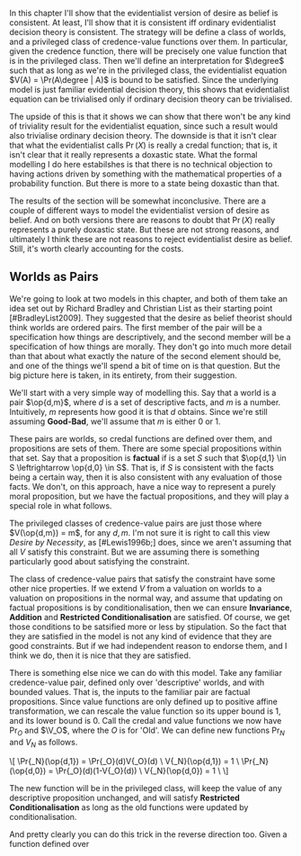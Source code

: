 In this chapter I'll show that the evidentialist version of desire as belief is consistent. At least, I'll show that it is consistent iff ordinary evidentialist decision theory is consistent. The strategy will be define a class of worlds, and a privileged class of credence-value functions over them. In particular, given the credence function, there will be precisely one value function that is in the privileged class. Then we'll define an interpretation for $\degree$ such that as long as we're in the privileged class, the evidentialist equation $V(A) = \Pr(A\degree | A)$ is bound to be satisfied. Since the underlying model is just familiar evidential decision theory, this shows that evidentialist equation can be trivialised only if ordinary decision theory can be trivialised.

The upside of this is that it shows we can show that there won't be any kind of triviality result for the evidentialist equation, since such a result would also trivialise ordinary decision theory. The downside is that it isn't clear that what the evidentialist calls $\Pr(X)$ is really a credal function; that is, it isn't clear that it really represents a doxastic state. What the formal modelling I do here estabilshes is that there is no technical objection to having actions driven by something with the mathematical properties of a probability function. But there is more to a state being doxastic than that.

The results of the section will be somewhat inconclusive. There are a couple of different ways to model the evidentialist version of desire as belief. And on both versions there are reasons to doubt that $\Pr(X)$ really represents a purely doxastic state. But these are not strong reasons, and ultimately I think these are not reasons to reject evidentialist desire as belief. Still, it's worth clearly accounting for the costs.

## Worlds as Pairs

We're going to look at two models in this chapter, and both of them take an idea set out by Richard Bradley and Christian List as their starting point [#BradleyList2009]. They suggested that the desire as belief theorist should think worlds are ordered pairs. The first member of the pair will be a specification how things are descriptively, and the second member will be a specification of how things are morally. They don't go into much more detail than that about what exactly the nature of the second element should be, and one of the things we'll spend a bit of time on is that question. But the big picture here is taken, in its entirety, from their suggestion.

We'll start with a very simple way of modelling this. Say that a world is a pair $\op{d,m}$, where $d$ is a set of descriptive facts, and $m$ is a number. Intuitively, $m$ represents how good it is that $d$ obtains. Since we're still assuming **Good-Bad**, we'll assume that $m$ is either 0 or 1. 

These pairs are worlds, so credal functions are defined over them, and propositions are sets of them. There are some special propositions within that set. Say that a proposition is **factual** if is a set $S$ such that $\op{d,1} \in S \leftrightarrow \op{d,0} \in S$. That is, if $S$ is consistent with the facts being a certain way, then it is also consistent with any evaluation of those facts. We don't, on this approach, have a nice way to represent a purely moral proposition, but we have the factual propositions, and they will play a special role in what follows.

The privileged classes of credence-value pairs are just those where $V(\op{d,m}) = m$, for any $d, m$. I'm not sure it is right to call this view _Desire by Necessity_, as [#Lewis1996b;] does, since we aren't assuming that all $V$ satisfy this constraint. But we are assuming there is something particularly good about satisfying the constraint. 

The class of credence-value pairs that satisfy the constraint have some other nice properties. If we extend $V$ from a valuation on worlds to a valuation on propositions in the normal way, and assume that updating on factual propositions is by conditionalisation, then we can ensure **Invariance**, **Addition** and **Restricted Conditionalisation** are satisfied. Of course, we get those conditions to be satsified more or less by stipulation. So the fact that they are satisfied in the model is not any kind of evidence that they are good constraints. But if we had independent reason to endorse them, and I think we do, then it is nice that they are satisfied.

There is something else nice we can do with this model. Take any familiar credence-value pair, defined only over 'descriptive' worlds, and with bounded values. That is, the inputs to the familiar pair are factual propositions. Since value functions are only defined up to positive affine transformation, we can rescale the value function so its upper bound is 1, and its lower bound is 0. Call the credal and value functions we now have $\Pr_O$ and $\V_O$, where the $O$ is for 'Old'. We can define new functions $\Pr_N$ and $V_N$ as follows.

\\[
\Pr{_N}(\op{d,1}) = \Pr{_O}(d)V{_O}(d) \\
V{_N}(\op{d,1}) = 1 \\
\Pr{_N}(\op{d,0}) = \Pr{_O}(d)(1-V{_O}(d)) \\
V{_N}(\op{d,0}) = 1 \\
\\]

The new function will be in the privileged class, will keep the value of any descriptive proposition unchanged, and will satisfy **Restricted Conditionalisation** as long as the old functions were updated by conditionalisation. 

And pretty clearly you can do this trick in the reverse direction too. Given a function defined over 
